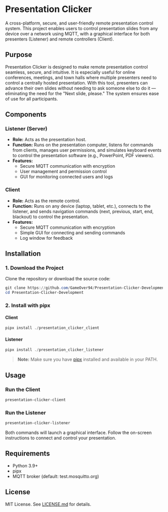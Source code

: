 # Presentation Clicker

A cross-platform, secure, and user-friendly remote presentation control system. This project enables users to control presentation slides from any device over a network using MQTT, with a graphical interface for both presenters (Listener) and remote controllers (Client).

## Purpose

Presentation Clicker is designed to make remote presentation control seamless, secure, and intuitive. It is especially useful for online conferences, meetings, and town halls where multiple presenters need to control a centrally hosted presentation. With this tool, presenters can advance their own slides without needing to ask someone else to do it — eliminating the need for the "Next slide, please." The system ensures ease of use for all participants.

## Components

### Listener (Server)
- **Role:** Acts as the presentation host.
- **Function:** Runs on the presentation computer, listens for commands from clients, manages user permissions, and simulates keyboard events to control the presentation software (e.g., PowerPoint, PDF viewers).
- **Features:**
  - Secure MQTT communication with encryption
  - User management and permission control
  - GUI for monitoring connected users and logs

### Client
- **Role:** Acts as the remote control.
- **Function:** Runs on any device (laptop, tablet, etc.), connects to the listener, and sends navigation commands (next, previous, start, end, blackout) to control the presentation.
- **Features:**
  - Secure MQTT communication with encryption
  - Simple GUI for connecting and sending commands
  - Log window for feedback

## Installation

### 1. Download the Project

Clone the repository or download the source code:

```powershell
git clone https://github.com/GameOver94/Presentation-Clicker-Development.git
cd Presentation-Clicker-Development
```

### 2. Install with pipx

#### Client
```powershell
pipx install ./presentation_clicker_client
```

#### Listener
```powershell
pipx install ./presentation_clicker_listener
```

> **Note:** Make sure you have [pipx](https://pypa.github.io/pipx/) installed and available in your PATH.

## Usage

### Run the Client
```powershell
presentation-clicker-client
```

### Run the Listener
```powershell
presentation-clicker-listener
```

Both commands will launch a graphical interface. Follow the on-screen instructions to connect and control your presentation.

## Requirements
- Python 3.9+
- pipx
- MQTT broker (default: test.mosquitto.org)

## License

MIT License. See [LICENSE.md](LICENSE.md) for details.
